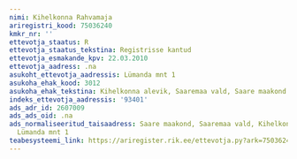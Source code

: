 ```yaml
---
nimi: Kihelkonna Rahvamaja
ariregistri_kood: 75036240
kmkr_nr: ''
ettevotja_staatus: R
ettevotja_staatus_tekstina: Registrisse kantud
ettevotja_esmakande_kpv: 22.03.2010
ettevotja_aadress: .na
asukoht_ettevotja_aadressis: Lümanda mnt 1
asukoha_ehak_kood: 3012
asukoha_ehak_tekstina: Kihelkonna alevik, Saaremaa vald, Saare maakond
indeks_ettevotja_aadressis: '93401'
ads_adr_id: 2607009
ads_ads_oid: .na
ads_normaliseeritud_taisaadress: Saare maakond, Saaremaa vald, Kihelkonna alevik,
  Lümanda mnt 1
teabesysteemi_link: https://ariregister.rik.ee/ettevotja.py?ark=75036240&ref=rekvisiidid
---
```


